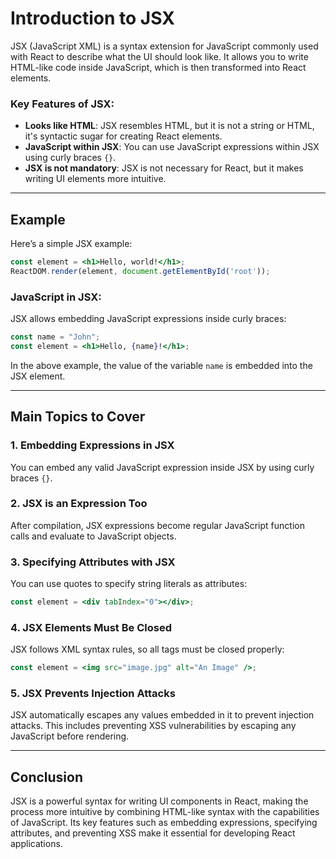 
# Introduction to JSX

JSX (JavaScript XML) is a syntax extension for JavaScript commonly used with React to describe what the UI should look like. 
It allows you to write HTML-like code inside JavaScript, which is then transformed into React elements.

### Key Features of JSX:
- **Looks like HTML**: JSX resembles HTML, but it is not a string or HTML, it's syntactic sugar for creating React elements.
- **JavaScript within JSX**: You can use JavaScript expressions within JSX using curly braces `{}`.
- **JSX is not mandatory**: JSX is not necessary for React, but it makes writing UI elements more intuitive.

---

## Example

Here’s a simple JSX example:

```jsx
const element = <h1>Hello, world!</h1>;
ReactDOM.render(element, document.getElementById('root'));
```

### JavaScript in JSX:
JSX allows embedding JavaScript expressions inside curly braces:

```jsx
const name = "John";
const element = <h1>Hello, {name}!</h1>;
```

In the above example, the value of the variable `name` is embedded into the JSX element.

---

## Main Topics to Cover

### 1. Embedding Expressions in JSX
You can embed any valid JavaScript expression inside JSX by using curly braces `{}`.

### 2. JSX is an Expression Too
After compilation, JSX expressions become regular JavaScript function calls and evaluate to JavaScript objects.

### 3. Specifying Attributes with JSX
You can use quotes to specify string literals as attributes:

```jsx
const element = <div tabIndex="0"></div>;
```

### 4. JSX Elements Must Be Closed
JSX follows XML syntax rules, so all tags must be closed properly:

```jsx
const element = <img src="image.jpg" alt="An Image" />;
```

### 5. JSX Prevents Injection Attacks
JSX automatically escapes any values embedded in it to prevent injection attacks. This includes preventing XSS vulnerabilities by escaping any JavaScript before rendering.

---

## Conclusion

JSX is a powerful syntax for writing UI components in React, making the process more intuitive by combining HTML-like syntax with the capabilities of JavaScript. Its key features such as embedding expressions, specifying attributes, and preventing XSS make it essential for developing React applications.

